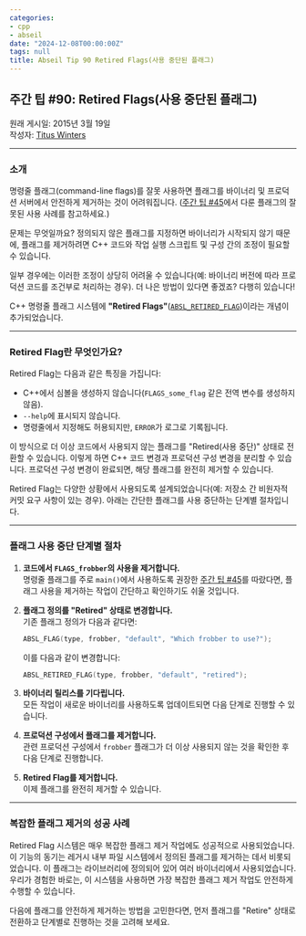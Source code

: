 ```yaml
---
categories:
- cpp
- abseil
date: "2024-12-08T00:00:00Z"
tags: null
title: Abseil Tip 90 Retired Flags(사용 중단된 플래그)
---
```


## 주간 팁 #90: Retired Flags(사용 중단된 플래그)

원래 게시일: 2015년 3월 19일  
작성자: [Titus Winters](mailto:titus@google.com)  

---

### 소개

명령줄 플래그(command-line flags)를 잘못 사용하면 플래그를 바이너리 및 프로덕션 서버에서 안전하게 제거하는 것이 어려워집니다. ([주간 팁 #45](https://abseil.io/tips/45)에서 다룬 플래그의 잘못된 사용 사례를 참고하세요.)  

문제는 무엇일까요? 정의되지 않은 플래그를 지정하면 바이너리가 시작되지 않기 때문에, 플래그를 제거하려면 C++ 코드와 작업 실행 스크립트 및 구성 간의 조정이 필요할 수 있습니다.  

일부 경우에는 이러한 조정이 상당히 어려울 수 있습니다(예: 바이너리 버전에 따라 프로덕션 코드를 조건부로 처리하는 경우). 더 나은 방법이 있다면 좋겠죠? 다행히 있습니다!  

C++ 명령줄 플래그 시스템에 **"Retired Flags"**([`ABSL_RETIRED_FLAG`](https://github.com/abseil/abseil-cpp/blob/master/absl/flags/flag.h#L255))이라는 개념이 추가되었습니다.

---

### Retired Flag란 무엇인가요?

Retired Flag는 다음과 같은 특징을 가집니다:

- C++에서 심볼을 생성하지 않습니다(`FLAGS_some_flag` 같은 전역 변수를 생성하지 않음).
- `--help`에 표시되지 않습니다.
- 명령줄에서 지정해도 허용되지만, `ERROR`가 로그로 기록됩니다.

이 방식으로 더 이상 코드에서 사용되지 않는 플래그를 "Retired(사용 중단)" 상태로 전환할 수 있습니다. 이렇게 하면 C++ 코드 변경과 프로덕션 구성 변경을 분리할 수 있습니다. 프로덕션 구성 변경이 완료되면, 해당 플래그를 완전히 제거할 수 있습니다.

Retired Flag는 다양한 상황에서 사용되도록 설계되었습니다(예: 저장소 간 비원자적 커밋 요구 사항이 있는 경우). 아래는 간단한 플래그를 사용 중단하는 단계별 절차입니다.

---

### 플래그 사용 중단 단계별 절차

1. **코드에서 `FLAGS_frobber`의 사용을 제거합니다.**  
   명령줄 플래그를 주로 `main()`에서 사용하도록 권장한 [주간 팁 #45](https://abseil.io/tips/45)를 따랐다면, 플래그 사용을 제거하는 작업이 간단하고 확인하기도 쉬울 것입니다.

2. **플래그 정의를 "Retired" 상태로 변경합니다.**  
   기존 플래그 정의가 다음과 같다면:  
   ```cpp
   ABSL_FLAG(type, frobber, "default", "Which frobber to use?");
   ```  
   이를 다음과 같이 변경합니다:  
   ```cpp
   ABSL_RETIRED_FLAG(type, frobber, "default", "retired");
   ```

3. **바이너리 릴리스를 기다립니다.**  
   모든 작업이 새로운 바이너리를 사용하도록 업데이트되면 다음 단계로 진행할 수 있습니다.

4. **프로덕션 구성에서 플래그를 제거합니다.**  
   관련 프로덕션 구성에서 `frobber` 플래그가 더 이상 사용되지 않는 것을 확인한 후 다음 단계로 진행합니다.

5. **Retired Flag를 제거합니다.**  
   이제 플래그를 완전히 제거할 수 있습니다.

---

### 복잡한 플래그 제거의 성공 사례

Retired Flag 시스템은 매우 복잡한 플래그 제거 작업에도 성공적으로 사용되었습니다. 이 기능의 동기는 레거시 내부 파일 시스템에서 정의된 플래그를 제거하는 데서 비롯되었습니다. 이 플래그는 라이브러리에 정의되어 있어 여러 바이너리에서 사용되었습니다. 우리가 경험한 바로는, 이 시스템을 사용하면 가장 복잡한 플래그 제거 작업도 안전하게 수행할 수 있습니다.

다음에 플래그를 안전하게 제거하는 방법을 고민한다면, 먼저 플래그를 "Retire" 상태로 전환하고 단계별로 진행하는 것을 고려해 보세요.